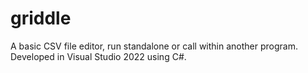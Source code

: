 # griddle
A basic CSV file editor, run standalone or call within another program. \
Developed in Visual Studio 2022 using C#.

